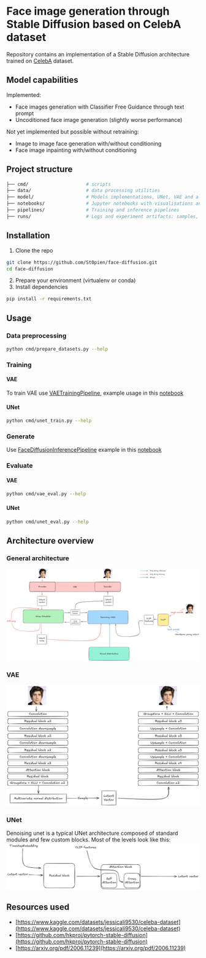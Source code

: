 # Face image generation through Stable Diffusion based on CelebA dataset

Repository contains an implementation of a Stable Diffusion architecture trained on [CelebA](https://www.kaggle.com/datasets/jessicali9530/celeba-dataset) dataset.

## Model capabilities

Implemented:

- Face images generation with Classifier Free Guidance through text prompt
- Uncoditioned face image generation (slightly worse performance)

Not yet implemented but possible without retraining:

- Image to image face generation with/without conditioning
- Face image inpainting with/without conditioning

## Project structure

```bash
├── cmd/                     # scripts
├── data/                    # data processing utilities
├── model/                   # Models implementations, UNet, VAE and all building blocks
├── notebooks/               # Jupyter notebooks with visualisations and example usage of the package
├── pipelines/               # Training and inference pipelines
├── runs/                    # Logs and experiment artifacts: samples, losses etc.
```

## Installation
1. Clone the repo
```bash
git clone https://github.com/St0pien/face-diffusion.git
cd face-diffusion
```

2. Prepare your environment (virtualenv or conda)
3. Install dependencies
```bash
pip install -r requirements.txt
```

## Usage
### Data preprocessing
```bash
python cmd/prepare_datasets.py --help
```
### Training
#### VAE
To train VAE use [VAETrainingPipeline](./pipelines/vae_training.py), example usage in this [notebook](./notebooks/vae_train.ipynb)

#### UNet
```bash
python cmd/unet_train.py --help
```

### Generate
Use [FaceDiffusionInferencePipeline](./pipelines/inference.py) example in this [notebook](./notebooks/inference.ipynb)

### Evaluate
#### VAE
```bash
python cmd/vae_eval.py --help
```

#### UNet
```bash
python cmd/unet_eval.py --help
```

## Architecture overview
### General architecture
![](./assets/diagrams/architecture.png)


### VAE
![](./assets/diagrams/vae.png)

### UNet
Denoising unet is a typical UNet architecture composed of standard modules and few custom blocks. Most of the levels look like this:
![](./assets/diagrams/unet_block.png)

## Resources used
- [https://www.kaggle.com/datasets/jessicali9530/celeba-dataset](https://www.kaggle.com/datasets/jessicali9530/celeba-dataset)
- [https://github.com/hkproj/pytorch-stable-diffusion](https://github.com/hkproj/pytorch-stable-diffusion)
- [https://arxiv.org/pdf/2006.11239](https://arxiv.org/pdf/2006.11239)